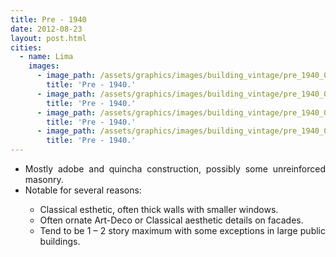 ```yaml
---
title: Pre - 1940
date: 2012-08-23
layout: post.html
cities:
  - name: Lima
    images:
      - image_path: /assets/graphics/images/building_vintage/pre_1940_01.png
        title: 'Pre - 1940.'          
      - image_path: /assets/graphics/images/building_vintage/pre_1940_02.png
        title: 'Pre - 1940.'         
      - image_path: /assets/graphics/images/building_vintage/pre_1940_03.png
        title: 'Pre - 1940.'         
      - image_path: /assets/graphics/images/building_vintage/pre_1940_04.png
        title: 'Pre - 1940.'         
---
```


<p>
    <ul align="justify">
      <li>Mostly adobe and quincha construction, possibly some unreinforced masonry.</li>
      <li>Notable for several reasons:</li>
      <ul>
          <li type="circle">Classical esthetic, often thick walls with smaller windows.</li>
          <li type="circle">Often ornate Art-Deco or Classical aesthetic details on facades.</li>
          <li type="circle">Tend to be 1 – 2 story maximum with some exceptions in large public buildings.</li>
        </ul> 
    </ul>
</p>                 
